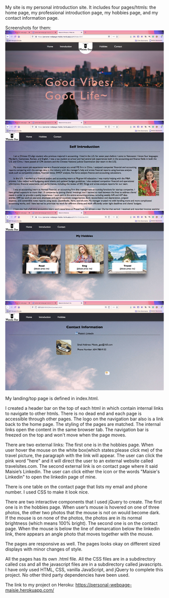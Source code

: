 My site is my personal introduction site. It includes four pages/htmls: the home page, my professional introduction page, my hobbies page, and my contact information page.

Screenshots for them:
![screenshot for home page](./screenshot/Picture1.png)![screenshot for introduction page](./screenshot/Picture2.png)![screenshot for hobbies page](./screenshot/Picture3.png)![screenshot for contact page](./screenshot/Picture4.png)

My landing/top page is defined in index.html. 

I created a header bar on the top of each html in which contain internal links to navigate to other htmls. There is no dead end and each page is accessible through other pages. The logo on the navigation bar also is a link back to the home page. The styling of the pages are matched. The internal links open the content in the same browser tab. The navigation bar is freezed on the top and won't move when the page moves.

There are two external links: The first one is in the hobbies page. When user hover the mouse on the white box(which states:please click me) of the travel picture, the paragraph with the link will appear. The user can click the pink word "here" and it will direct the user to an external website called travelsites.com. The second external link is on contact page where it said Maisie’s Linkedin. The user can click either the icon or the words "Maisie's Linkedin" to open the linkedin page of mine.

There is one table on the contact page that lists my email and phone number. I used CSS to make it look nice.

There are two interactive components that I used jQuery to create. The first one is in the hobbies page. When user’s mouse is hovered on one of three photos, the other two photos that the mouse is not on would become dark. If the mouse is on none of the photos, the photos are in its normal brightness (which means 100% bright). The second one is on the contact page. When the mouse is below the line of demarcation below the linkedin link, there appears an angle photo that moves together with the mouse.

The pages are responsive as well. The pages looks okay on different sized displays with minor changes of style.

All the pages has its own .html file. All the CSS files are in a subdirectory called css and all the javascript files are in a subdirectory called javascripts.
I have only used HTML, CSS, vanilla JavaScript, and jQuery to complete this project. No other third party dependencies have been used.

The link to my project on Heroku:
https://personal-webpage-maisie.herokuapp.com/
  





